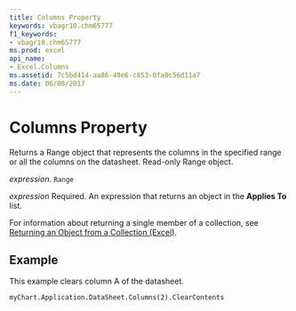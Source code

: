 ```yaml
---
title: Columns Property
keywords: vbagr10.chm65777
f1_keywords:
- vbagr10.chm65777
ms.prod: excel
api_name:
- Excel.Columns
ms.assetid: 7c5bd414-aa86-49e6-c853-0fa0c56d11a7
ms.date: 06/08/2017
---
```



# Columns Property

Returns a Range object that represents the columns in the specified range or all the columns on the datasheet. Read-only Range object.

 _expression_. `Range`

 _expression_ Required. An expression that returns an object in the **Applies To** list.

For information about returning a single member of a collection, see  [Returning an Object from a Collection (Excel)](../excel/Concepts/Workbooks-and-Worksheets/returning-an-object-from-a-collection-excel.md).

## Example

This example clears column A of the datasheet.


```vb
myChart.Application.DataSheet.Columns(2).ClearContents
```


